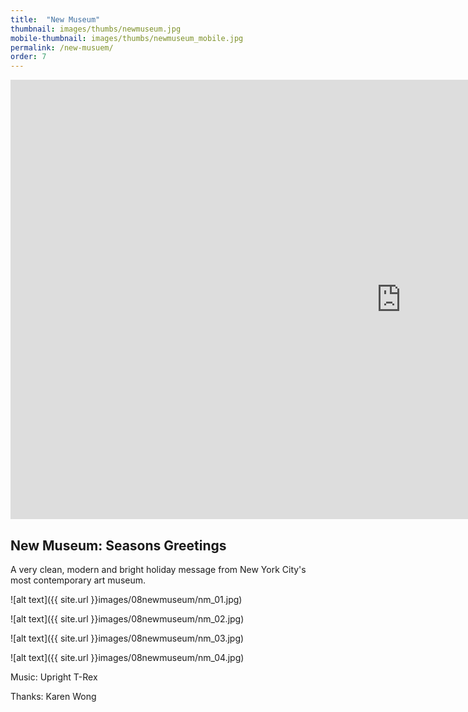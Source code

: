 ```yaml
---
title:  "New Museum"
thumbnail: images/thumbs/newmuseum.jpg
mobile-thumbnail: images/thumbs/newmuseum_mobile.jpg
permalink: /new-musuem/
order: 7
---
```


<div class='embed-container'>
 <iframe src="https://player.vimeo.com/video/114090705?color=f16961&title=0&byline=0&portrait=0" width="1250" height="703" frameborder="0" webkitallowfullscreen mozallowfullscreen allowfullscreen></iframe>
</div>

## New Museum: Seasons Greetings
A very clean, modern and bright holiday message from New York City's most contemporary art museum.

![alt text]({{ site.url }}images/08newmuseum/nm_01.jpg)

![alt text]({{ site.url }}images/08newmuseum/nm_02.jpg)

![alt text]({{ site.url }}images/08newmuseum/nm_03.jpg)

![alt text]({{ site.url }}images/08newmuseum/nm_04.jpg)

Music: Upright T-Rex

Thanks: Karen Wong
